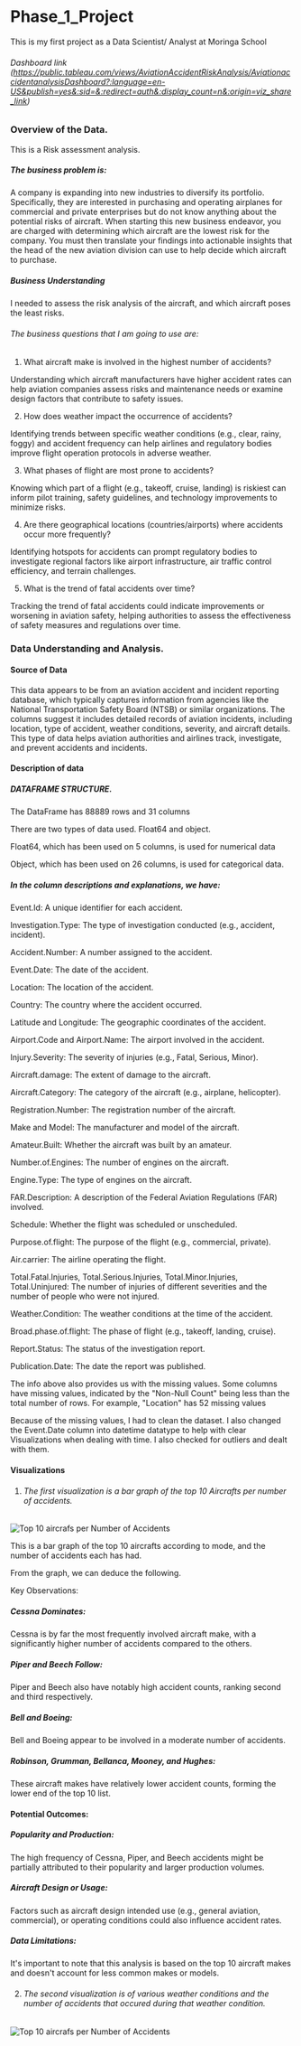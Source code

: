 # Phase_1_Project
This is my first project as a Data Scientist/ Analyst at Moringa School

###### Dashboard link (https://public.tableau.com/views/AviationAccidentRiskAnalysis/AviationaccidentanalysisDashboard?:language=en-US&publish=yes&:sid=&:redirect=auth&:display_count=n&:origin=viz_share_link)

### Overview of the Data.
This is a Risk assessment analysis.

##### The business problem is:
A company is expanding into new industries to diversify its portfolio. Specifically, they are interested in purchasing and operating airplanes for commercial and private enterprises but do not know anything about the potential risks of aircraft. When starting this new business endeavor, you are charged with determining which aircraft are the lowest risk for the company. You must then translate your findings into actionable insights that the head of the new aviation division can use to help decide which aircraft to purchase.


##### Business Understanding
I needed to assess the risk analysis of the aircraft, and which aircraft poses the least risks.
###### The business questions that I am going to use are:

1. What aircraft make is involved in the highest number of accidents?

  Understanding which aircraft manufacturers have higher accident rates can help aviation companies assess risks and maintenance needs or examine design factors that contribute to safety   issues.
  
2. How does weather impact the occurrence of accidents?

  Identifying trends between specific weather conditions (e.g., clear, rainy, foggy) and accident frequency can help airlines and regulatory bodies improve flight operation protocols in    adverse weather.
  
3. What phases of flight are most prone to accidents?

  Knowing which part of a flight (e.g., takeoff, cruise, landing) is riskiest can inform pilot training, safety guidelines, and technology improvements to minimize risks.
  
4. Are there geographical locations (countries/airports) where accidents occur more frequently?
   
  Identifying hotspots for accidents can prompt regulatory bodies to investigate regional factors like airport infrastructure, air traffic control efficiency, and terrain challenges.

5. What is the trend of fatal accidents over time?

  Tracking the trend of fatal accidents could indicate improvements or worsening in aviation safety, helping authorities to assess the effectiveness of safety measures and regulations      over time.

  ### Data Understanding and Analysis.
  #### Source of Data
This data appears to be from an aviation accident and incident reporting database, which typically captures information from agencies like the National Transportation Safety Board (NTSB) or similar organizations. The columns suggest it includes detailed records of aviation incidents, including location, type of accident, weather conditions, severity, and aircraft details. This type of data helps aviation authorities and airlines track, investigate, and prevent accidents and incidents.

#### Description of data
##### DATAFRAME STRUCTURE.
The DataFrame has 88889 rows and 31 columns

There are two types of data used. Float64 and object.

Float64, which has been used on 5 columns, is used for numerical data

Object, which has been used on 26 columns, is used for categorical data.

##### In the column descriptions and explanations, we have:
Event.Id: A unique identifier for each accident.

Investigation.Type: The type of investigation conducted (e.g., accident, incident).

Accident.Number: A number assigned to the accident.

Event.Date: The date of the accident.

Location: The location of the accident.

Country: The country where the accident occurred.

Latitude and Longitude: The geographic coordinates of the accident.

Airport.Code and Airport.Name: The airport involved in the accident.

Injury.Severity: The severity of injuries (e.g., Fatal, Serious, Minor).

Aircraft.damage: The extent of damage to the aircraft.

Aircraft.Category: The category of the aircraft (e.g., airplane, helicopter).

Registration.Number: The registration number of the aircraft.

Make and Model: The manufacturer and model of the aircraft.

Amateur.Built: Whether the aircraft was built by an amateur.

Number.of.Engines: The number of engines on the aircraft.

Engine.Type: The type of engines on the aircraft.

FAR.Description: A description of the Federal Aviation Regulations (FAR) involved.

Schedule: Whether the flight was scheduled or unscheduled.

Purpose.of.flight: The purpose of the flight (e.g., commercial, private).

Air.carrier: The airline operating the flight.

Total.Fatal.Injuries, Total.Serious.Injuries, Total.Minor.Injuries, Total.Uninjured: The number of injuries of different severities and the number of people who were not injured.

Weather.Condition: The weather conditions at the time of the accident.

Broad.phase.of.flight: The phase of flight (e.g., takeoff, landing, cruise).

Report.Status: The status of the investigation report.

Publication.Date: The date the report was published.

The info above also provides us with the missing values.
Some columns have missing values, indicated by the "Non-Null Count" being less than the total number of rows. For example, "Location" has 52 missing values

Because of the missing values, I had to clean the dataset. I also changed the Event.Date column into datetime datatype to help with clear Visualizations when dealing with time. I also  checked for outliers and dealt with them.

#### Visualizations
1. ###### The first visualization is a bar graph of the top 10 Aircrafts per number of accidents.

![Top 10 aircrafs per Number of Accidents](Top_10_Aircraft.png)

This is a bar graph of the top 10 aircrafts according to mode, and the number of accidents each has had.

From the graph, we can deduce the following.

Key Observations:

##### Cessna Dominates:
Cessna is by far the most frequently involved aircraft make, with a significantly higher number of accidents compared to the others.

##### Piper and Beech Follow:

Piper and Beech also have notably high accident counts, ranking second and third respectively.

##### Bell and Boeing: 

Bell and Boeing appear to be involved in a moderate number of accidents.

##### Robinson, Grumman, Bellanca, Mooney, and Hughes: 

These aircraft makes have relatively lower accident counts, forming the lower end of the top 10 list.

#### Potential Outcomes:

##### Popularity and Production: 

The high frequency of Cessna, Piper, and Beech accidents might be partially attributed to their popularity and larger production volumes.

##### Aircraft Design or Usage: 

Factors such as aircraft design intended use (e.g., general aviation, commercial), or operating conditions could also influence accident rates.

##### Data Limitations: 

It's important to note that this analysis is based on the top 10 aircraft makes and doesn't account for less common makes or models.

2. ###### The second visualization is of various weather conditions and the number of accidents that occured  during that weather condition.

![Top 10 aircrafs per Number of Accidents](Top_10_Aircraft.png)
